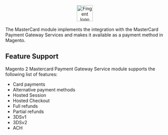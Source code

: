 <p align="center">
<a href="https://nova2pay.com/"><img alt="Fingent logo" height="50px" src="https://nova2pay.com/wp-content/uploads/2024/03/LOGO_B.svg"/></a>&nbsp;&nbsp;
</p>

The MasterCard module implements the integration with the MasterCard Payment Gateway Services and makes it available as a payment method in Magento.

## Feature Support

Magento 2 Mastercard Payment Gateway Service module supports the following list of features:

- Card payments
- Alternative payment methods
- Hosted Session
- Hosted Checkout
- Full refunds
- Partial refunds
- 3DSv1
- 3DSv2
- ACH
